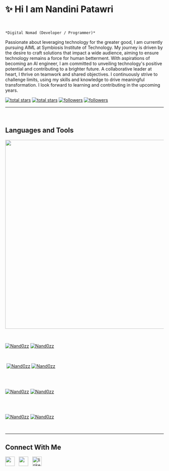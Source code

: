 <h1>✨ Hi I am Nandini Patawri</h1>
<br /> 

                    
`*Digital Nomad (Developer / Programmer)*`

                    

<p align="left">Passionate about leveraging technology for the greater good, I am currently pursuing AIML at Symbiosis Institute of Technology. My journey is driven by the desire to craft solutions that impact a wide audience, aiming to ensure technology remains a force for human betterment. With aspirations of becoming an AI engineer, I am committed to unveiling technology's positive potential and contributing to a brighter future. A collaborative leader at heart, I thrive on teamwork and shared objectives. I continuously strive to challenge limits, using my skills and knowledge to drive meaningful transformation. I look forward to learning and contributing in the upcoming years.</p>
<p align="left"> 
  <a href="https://github.com/Nand0zz?tab=repositories&sort=stargazers#gh-light-mode-only">
    <img alt="total stars" title="Total stars on GitHub" src="https://custom-icon-badges.demolab.com/github/stars/Nand0zz?color=3ea97d&style=for-the-badge&labelColor=40b682&logo=star#gh-light-mode-only"/></a>
  
  <a href="https://github.com/Nand0zz?tab=repositories&sort=stargazers#gh-dark-mode-only">
    <img alt="total stars" title="Total stars on GitHub" src="https://custom-icon-badges.demolab.com/github/stars/Nand0zz?color=655489&style=for-the-badge&labelColor=c691e9&logo=star#gh-dark-mode-only"/></a>
  
  <a href="https://github.com/Nand0zz?tab=followers#gh-light-mode-only">
    <img alt="followers" title="Follow me on Github" src="https://custom-icon-badges.demolab.com/github/followers/Nand0zz?color=2c4954&labelColor=2c3e50&style=for-the-badge&logo=person-add&label=Follow&logoColor=white#gh-light-mode-only"/></a>
    
  <a href="https://github.com/Nand0zz?tab=followers#gh-dark-mode-only">
    <img alt="followers" title="Follow me on Github" src="https://custom-icon-badges.demolab.com/github/followers/Nand0zz?color=dacc84&labelColor=f9e692&style=for-the-badge&logo=person-add&label=Follow&logoColor=white#gh-dark-mode-only"/></a>
</p>

---
<br />


<h2>Languages and Tools</h2> 
<p align="left">
<img width="600px" align="justify" src="https://skillicons.dev/icons?i=html,css,wordpress,js,react,py,pr,ps,ai,ae,c,java,aws&perline=9"  />
</p>
<br />

                    

<p><a href="https://github.com/Nand0zz#gh-dark-mode-only" target="_blank"><img align="center" src="https://github-readme-stats.vercel.app/api/top-langs/?username=Nand0zz&langs_count=6&show_icon=true&layout=compact&theme=nightowl#gh-dark-mode-only" alt="Nand0zz" /></a>
  <a href="https://github.com/Nand0zz#gh-light-mode-only" target="_blank"><img align="center" src="https://github-readme-stats.vercel.app/api/top-langs/?username=Nand0zz&langs_count=6&show_icon=true&layout=compact&theme=vue#gh-light-mode-only" alt="Nand0zz" /></a>
</p>

<br />

<p>&nbsp;<a href="https://github.com/Nand0zz#gh-dark-mode-only" target="_blank"><img align="center" src="https://github-readme-stats.vercel.app/api?username=Nand0zz&count_private=true&show_icons=true&theme=nightowl#gh-dark-mode-only" alt="Nand0zz" /></a>
<a href="https://github.com/Nand0zz#gh-light-mode-only" target="_blank"><img align="center" src="https://github-readme-stats.vercel.app/api?username=Nand0zz&count_private=true&show_icons=true&theme=vue#gh-light-mode-only" alt="Nand0zz" /></a>
</p> 
<br>
<br />

<p><a href="https://github.com/Nand0zz#gh-dark-mode-only" target="_blank"><img align="center" src="https://streak-stats.demolab.com?user=Nand0zz&theme=nightowl#gh-dark-mode-only" alt="Nand0zz"/></a>
<a href="https://github.com/Nand0zz#gh-light-mode-only" target="_blank"><img align="center" src="https://streak-stats.demolab.com?user=Nand0zz&theme=vue#gh-light-mode-only" alt="Nand0zz"/></a></p>
<br/>
<br />

<p><a href="https://github.com/Nand0zz#gh-dark-mode-only" target="_blank"><img align="center" src="https://github-readme-activity-graph.cyclic.app/graph?username=Nand0zz&theme=nightowl#gh-dark-mode-only" alt="Nand0zz" /></a>
<a href="https://github.com/Nand0zz#gh-light-mode-only" target="_blank"><img align="center" src="https://github-readme-activity-graph.cyclic.app/graph?username=Nand0zz&theme=vue#gh-light-mode-only" alt="Nand0zz" /></a></p>
<br/>

---               

<h2>Connect With Me</h2> 
<p align="left">
<a href="https://twitter.com/" target="_blank"><img align="left" width="30px" style="padding-right:10px;" src="https://raw.githubusercontent.com/rahuldkjain/github-profile-readme-generator/master/src/images/icons/Social/twitter.svg" alt="" /></a>
<a href="https://instagram.com/" target="_blank"><img align="left" width="30px" style="padding-right:10px" src="https://raw.githubusercontent.com/rahuldkjain/github-profile-readme-generator/master/src/images/icons/Social/instagram.svg" alt="" /></a>
<a href="https://www.linkedin.com/in/nandini-patawri-1bab171b7" target="_blank"><img align="left" alt="linkedin" width="30px" style="padding-right: 10px;" src="https://cdn.jsdelivr.net/gh/devicons/devicon/icons/linkedin/linkedin-original.svg" /></a>
</p>
